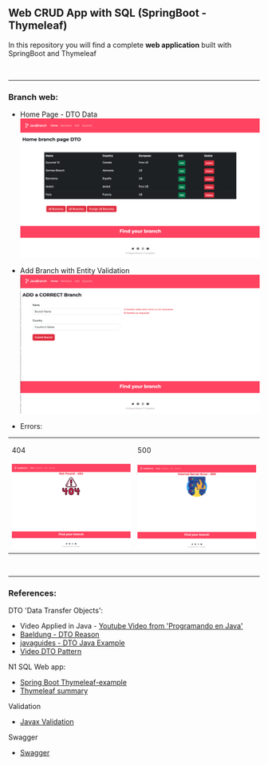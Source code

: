 ## Web CRUD App with SQL (SpringBoot - Thymeleaf)

In this repository you will find a complete **web application** built with 
SpringBoot and Thymeleaf


<br>
<hr>

### Branch web:
- Home Page - DTO Data
![Home Page](S05T01N01DebonMiquel/src/main/resources/static/images/readme/Members.png)


- Add Branch with Entity Validation
![Home Page](S05T01N01DebonMiquel/src/main/resources/static/images/readme/add.png)


- Errors:
<table>
 <tr>
    <td><p>404</p></td>
    <td><p>500</p></td>
 </tr>
 <tr>
    <td> 
    <img src="S05T01N01DebonMiquel/src/main/resources/static/images/readme/404.png" alt="Italian 404">
    </td>
    <td>
    <img src="S05T01N01DebonMiquel/src/main/resources/static/images/readme/500.png" alt="Italian 500">
    </td>
 </tr>
</table>

<br>
<hr>

### References:
DTO 'Data Transfer Objects':
- Video Applied in Java - <a href= "https://www.youtube.com/watch?v=6GWtSKQoliQ&list=PL1YXwF4Lvrn1c9yrsoG3i0aKuYmIf0FjU&index=1"> Youtube Video from 'Programando en Java'</a>
- [Baeldung - DTO Reason](https://www.baeldung.com/java-dto-pattern#:~:text=DTOs%20or%20Data%20Transfer%20Objects,Fowler%20in%20his%20book%20EAA.)
- [javaguides - DTO Java Example](https://www.javaguides.net/2021/02/spring-boot-dto-example-entity-to-dto.html)
- [Video DTO Pattern](https://www.youtube.com/watch?v=6GWtSKQoliQ&list=PL1YXwF4Lvrn1c9yrsoG3i0aKuYmIf0FjU&index=4)

N1 SQL Web app:
- [Spring Boot Thymeleaf-example](https://www.bezkoder.com/spring-boot-thymeleaf-example/)
- [Thymeleaf summary](https://www.baeldung.com/thymeleaf-in-spring-mvc)

Validation
- [Javax Validation](https://www.baeldung.com/javax-validation)

Swagger
- [Swagger](https://www.youtube.com/watch?v=0vqgWQIVfMI&t=2538s)